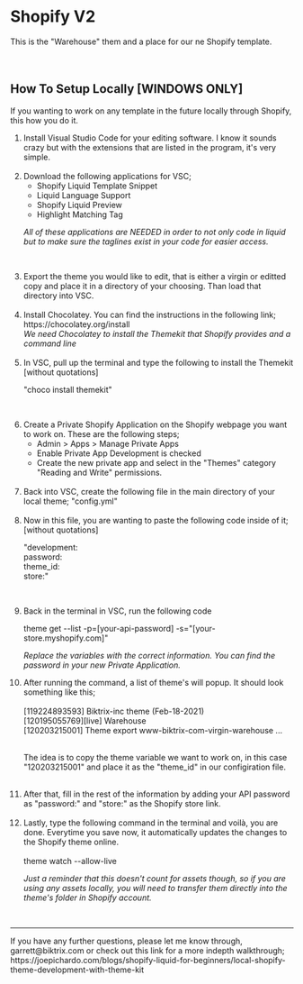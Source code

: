 # Shopify V2
This is the "Warehouse" them and a place for our ne Shopify template.
<br><br><br>
## How To Setup Locally [WINDOWS ONLY]

If you wanting to work on any template in the future locally through Shopify, this how you do it.

<ol>
<li>Install Visual Studio Code for your editing software. I know it sounds crazy but with the extensions that are listed in the program, it's very simple.</li>
<br>

<li>Download the following applications for VSC;
<ul>
<li>Shopify Liquid Template Snippet</li>
<li>Liquid Language Support</li>
<li>Shopify Liquid Preview</li>
<li>Highlight Matching Tag</li>
</ul>

<i>All of these applications are NEEDED in order to not only code in liquid but to make sure the taglines exist in your code for easier access.</i></li>
<br>

<li>Export the theme you would like to edit, that is either a virgin or editted copy and place it in a directory of your choosing. Than load that directory into VSC.</li>
<br>

<li>Install Chocolatey. You can find the instructions in the following link;<br>
https://chocolatey.org/install
<br>
<i>We need Chocolatey to install the Themekit that Shopify provides and a command line</i></li>
<br>

<li>In VSC, pull up the terminal and type the following to install the Themekit [without quotations]

  
"choco install themekit"</li>
<br>

<li>Create a Private Shopify Application on the Shopify webpage you want to work on. These are the following steps;
<ul>
<li>Admin > Apps > Manage Private Apps</li>
<li>Enable Private App Development is checked</li>
<li>Create the new private app and select in the "Themes" category "Reading and Write" permissions.</li>
</ul>
</li>
<br>

<li>Back into VSC, create the following file in the main directory of your local theme;
"config.yml"</li>
<br>

<li>Now in this file, you are wanting to paste the following code inside of it; [without quotations]

"development:
  <br>
  password: 
  <br>
  theme_id:
  <br>
  store:"</li>
<br>

<li>Back in the terminal in VSC, run the following code
  
theme get --list -p=[your-api-password] -s="[your-store.myshopify.com]" 

<i>Replace the variables with the correct information. You can find the password in your new Private Application.</i>
<br>

<li>After running the command, a list of theme's will popup. It should look something like this;</li>
<br>
  [119224893593] Biktrix-inc theme (Feb-18-2021)
  <br>
  [120195055769][live] Warehouse
  <br>
  [120203215001] Theme export  www-biktrix-com-virgin-warehouse ...<br>
  <br>
  
  The idea is to copy the theme variable we want to work on, in this case "120203215001" and place it as the "theme_id" in our configiration file.
  <br>  <br>
  
  <li>After that, fill in the rest of the information by adding your API password as "password:" and "store:" as the Shopify store link.</li>
  <br>
  
  <li>Lastly, type the following command in the terminal and voilà, you are done. Everytime you save now, it automatically updates the changes to the Shopify theme online.
  <br> <br>
  theme watch --allow-live
  
  <i>Just a reminder that this doesn't count for assets though, so if you are using any assets locally, you will need to transfer them directly into the theme's folder in Shopify account.</i>
</ol>

<br><hr>

<p>If you have any further questions, please let me know through, garrett@biktrix.com or check out this link for a more indepth walkthrough;<br>
https://joepichardo.com/blogs/shopify-liquid-for-beginners/local-shopify-theme-development-with-theme-kit
